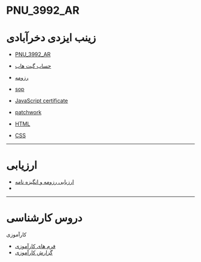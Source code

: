 # PNU_3992_AR

# زینب ایزدی دخرآبادی 
-  [PNU_3992_AR](https://github.com/zeynabizadi/PNU_3992_AR/blob/main/README.md)
- [حساب گیت هاب](https://github.com/zeynabizadi)

- [رزومه](https://zeynabizadi.github.io/zeynab.izadi/)

- [sop](https://zeynabizadi.github.io/SOP/)

- [JavaScript certificate](https://github.com/zeynabizadi/PNU_3992_AR/blob/main/js.png)
- [patchwork](https://github.com/zeynabizadi/PNU_3992_AR/blob/main/jlord.png)
- [HTML](https://github.com/zeynabizadi/PNU_3992_AR/blob/main/Html.jpg )
- [CSS](https://github.com/zeynabizadi/PNU_3992_AR/blob/main/Css.jpg)

 
 ---
#  ارزیابی
 -  [ارزیابی رزومه و انگیزه نامه](https://github.com/zeynabizadi/PNU_3992_AR/blob/main/XX_CV_CheckList_AR_3992.pdf)
 -  


---


# دروس کارشناسی
کارآموزی 
-  [فرم های کارآموزی](https://github.com/zeynabizadi/PNU_3992_AR/blob/main/report.pdf)
-  [گزارش کارآموزی](https://github.com/zeynabizadi/PNU_3992_AR/blob/main/report.pdf)
